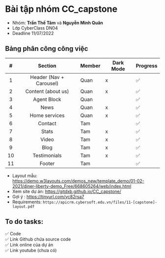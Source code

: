 # Bài tập nhóm CC_capstone
- Nhóm: **Trần Thế Tâm** và **Nguyễn Minh Quân**
- Lớp CyberClass DN04
- Deadline 11/07/2022
## Bảng phân công công việc
|  # |       **Section**       | **Member** | **Dark Mode** | **Progress** |
|:--:|:-----------------------:|------------|---------------|----------|
| 1  | Header (Nav + Carousel) | Quan       | x             |   ✅       |
| 2  | Content (about us)      | Quan       | x             |   ✅       |
| 3  | Agent Block             | Quan       |               |   ✅       |
| 4  | News                    | Quan       | x             |   ✅       |
| 5  | Home services           | Quan       | x             |   ✅       |
| 6  | Contact                 | Tam        |               |   ✅       |
| 7  | Stats                   | Tam        | x             |   ✅       |
| 8  | Video                   | Tam        | x             |   ✅       |
| 9  | Blog                    | Tam        | x             |   ✅       |
| 10 | Testimonials            | Tam        | x             |   ✅       |
| 11 | Footer                  | Tam        |               |   ✅       |

- Layout mẫu: https://demo.w3layouts.com/demos_new/template_demo/01-02-2021/diner-liberty-demo_Free/668605264/web/index.html
- Xem site dự án: https://gitdxb.github.io/CC_capstone/
- Gợi ý : https://tinyurl.com/yc82rsa7
- Requirements: `https://apicrm.cybersoft.edu.vn/files/11-[capstone]-layout.pdf`

## To do tasks:
✅ Code<br>
✅ Link Github chứa source code<br>
✅ Link online của dự án<br>
✅ Link youtube (chưa có)<br>